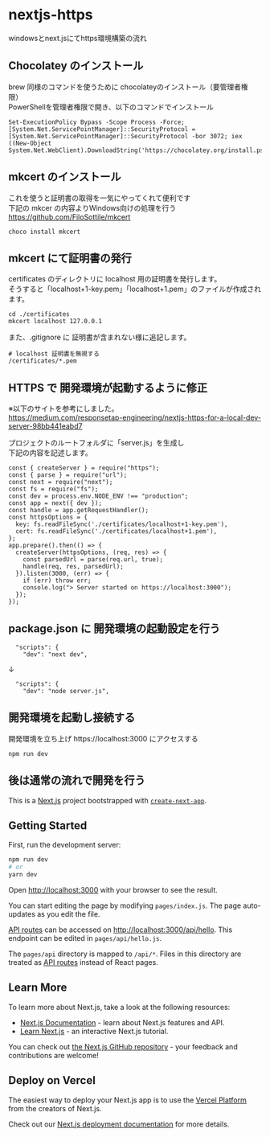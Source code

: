 # nextjs-https
windowsとnext.jsにてhttps環境構築の流れ


## Chocolatey のインストール
brew 同様のコマンドを使うために chocolateyのインストール（要管理者権限）   
PowerShellを管理者権限で開き、以下のコマンドでインストール   

```
Set-ExecutionPolicy Bypass -Scope Process -Force; [System.Net.ServicePointManager]::SecurityProtocol = [System.Net.ServicePointManager]::SecurityProtocol -bor 3072; iex ((New-Object System.Net.WebClient).DownloadString('https://chocolatey.org/install.ps1'))
```

## mkcert のインストール
これを使うと証明書の取得を一気にやってくれて便利です   
下記の mkcer の内容よりWindows向けの処理を行う   
https://github.com/FiloSottile/mkcert

```
choco install mkcert
```


## mkcert にて証明書の発行
certificates のディレクトリに localhost 用の証明書を発行します。   
そうすると「localhost+1-key.pem」「localhost+1.pem」のファイルが作成されます。   

```
cd ./certificates
mkcert localhost 127.0.0.1
```

また、.gitignore に 証明書が含まれない様に追記します。

```
# localhost 証明書を無視する
/certificates/*.pem
```


## HTTPS で 開発環境が起動するように修正

※以下のサイトを参考にしました。   
https://medium.com/responsetap-engineering/nextjs-https-for-a-local-dev-server-98bb441eabd7   

プロジェクトのルートフォルダに「server.js」を生成し   
下記の内容を記述します。

```
const { createServer } = require("https");
const { parse } = require("url");
const next = require("next");
const fs = require("fs");
const dev = process.env.NODE_ENV !== "production";
const app = next({ dev });
const handle = app.getRequestHandler();
const httpsOptions = {
  key: fs.readFileSync('./certificates/localhost+1-key.pem'),
  cert: fs.readFileSync('./certificates/localhost+1.pem'),
};
app.prepare().then(() => {
  createServer(httpsOptions, (req, res) => {
    const parsedUrl = parse(req.url, true);
    handle(req, res, parsedUrl);
  }).listen(3000, (err) => {
    if (err) throw err;
    console.log("> Server started on https://localhost:3000");
  });
});

```


## package.json に 開発環境の起動設定を行う

```
  "scripts": {
    "dev": "next dev",
```
↓
```
  "scripts": {
    "dev": "node server.js",
```

## 開発環境を起動し接続する
開発環境を立ち上げ https://localhost:3000 にアクセスする   

```
npm run dev
```


## 後は通常の流れで開発を行う


This is a [Next.js](https://nextjs.org/) project bootstrapped with [`create-next-app`](https://github.com/vercel/next.js/tree/canary/packages/create-next-app).

## Getting Started

First, run the development server:

```bash
npm run dev
# or
yarn dev
```

Open [http://localhost:3000](http://localhost:3000) with your browser to see the result.

You can start editing the page by modifying `pages/index.js`. The page auto-updates as you edit the file.

[API routes](https://nextjs.org/docs/api-routes/introduction) can be accessed on [http://localhost:3000/api/hello](http://localhost:3000/api/hello). This endpoint can be edited in `pages/api/hello.js`.

The `pages/api` directory is mapped to `/api/*`. Files in this directory are treated as [API routes](https://nextjs.org/docs/api-routes/introduction) instead of React pages.

## Learn More

To learn more about Next.js, take a look at the following resources:

- [Next.js Documentation](https://nextjs.org/docs) - learn about Next.js features and API.
- [Learn Next.js](https://nextjs.org/learn) - an interactive Next.js tutorial.

You can check out [the Next.js GitHub repository](https://github.com/vercel/next.js/) - your feedback and contributions are welcome!

## Deploy on Vercel

The easiest way to deploy your Next.js app is to use the [Vercel Platform](https://vercel.com/new?utm_medium=default-template&filter=next.js&utm_source=create-next-app&utm_campaign=create-next-app-readme) from the creators of Next.js.

Check out our [Next.js deployment documentation](https://nextjs.org/docs/deployment) for more details.
